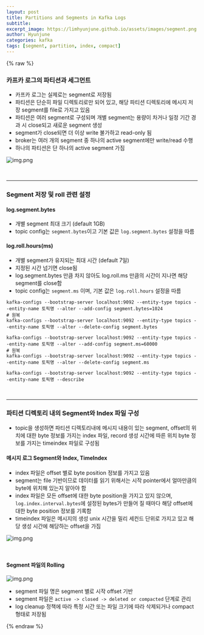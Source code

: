 ```yaml
---
layout: post
title: Partitions and Segments in Kafka Logs
subtitle:
excerpt_image: https://limhyunjune.github.io/assets/images/segment.png
author: Hyunjune
categories: kafka
tags: [segment, partition, index, compact]
---
```

{% raw %}
### 카프카 로그의 파티션과 세그먼트
- 카프카 로그는 실제로는 segment로 저장됨
- 파티션은 단순히 파일 디렉토리로만 되어 있고, 해당 파티션 디렉토리에 메시지 저장 segment를 file로 가지고 있음
- 파티션은 여러 segment로 구성되며 개별 segment는 용량이 차거나 일정 기간 경과 시 close되고 새로운 segment 생성
- segment가 close되면 더 이상 write 불가하고 read-only 됨
- broker는 여러 개의 segment 중 하나의 active segment에만 write/read 수행
- 하나의 파티션은 단 하나의 active segment 가짐

![img.png](https://limhyunjune.github.io/assets/images/segment.png)


<br>
<hr>

### Segment 저장 및 roll 관련 설정
#### log.segment.bytes
- 개별 segment 최대 크기 (default 1GB)
- topic config는 `segment.bytes`이고 기본 값은 `log.segment.bytes` 설정을 따름

#### log.roll.hours(ms)
- 개별 segment가 유지되는 최대 시간 (default 7일)
- 지정된 시간 넘기면 close됨
- log.segment.bytes 만큼 차지 않아도 log.roll.ms 만큼의 시간이 지나면 해당 segment를 close함
- topic config는 `segment.ms` 이며, 기본 값은 `log.roll.hours` 설정을 따름

```
kafka-configs --bootstrap-server localhost:9092 --entity-type topics --entity-name 토픽명 --alter --add-config segment.bytes=1024
# 원복
kafka-configs --bootstrap-server localhost:9092 --entity-type topics --entity-name 토픽명 --alter --delete-config segment.bytes

kafka-configs --bootstrap-server localhost:9092 --entity-type topics --entity-name 토픽명 --alter --add-config segment.ms=60000
# 원복
kafka-configs --bootstrap-server localhost:9092 --entity-type topics --entity-name 토픽명 --alter --delete-config segment.ms
```
```
kafka-configs --bootstrap-server localhost:9092 --entity-type topics --entity-name 토픽명 --describe
```

<br>
<hr>

### 파티션 디렉토리 내의 Segment와 Index 파일 구성
- topic을 생성하면 파티션 디렉토리내에 메시지 내용이 있는 segment, offset의 위치에 대한 byte 정보를 가지는 index 파일, record 생성 시간에 따른 위치 byte 정보를 가지는 timeindex 파일로 구성됨



#### 메시지 로그 Segment와 Index, TimeIndex
- index 파일은 offset 별로 byte position 정보를 가지고 있음
- segment는 file 기반이므로 데이터를 읽기 위해서는 시작 pointer에서 얼마만큼의 byte에 위치해 있는지 알아야 함
- index 파일은 모든 offset에 대한 byte position을 가지고 있지 않으며, `log.index.interval.bytes`에 설정된 bytes가 만들어 질 때마다 해당 offset에 대한 byte position 정보를 기록함
- timeindex 파일은 메시지의 생성 unix 시간을 밀리 세컨드 단위로 가지고 있고 해당 생성 시간에 해당하는 offset을 가짐

![img.png](https://limhyunjune.github.io/assets/images/index.png)

<br>

#### Segment 파일의 Rolling
![img.png](https://limhyunjune.github.io/assets/images/rolling.png)
- segment 파일 명은 segment 별로 시작 offset 기반
- segment 파일은 `active -> closed -> deleted or compacted` 단계로 관리
- log cleanup 정책에 따라 특정 시간 또는 파일 크기에 따라 삭제되거나 compact 형태로 저장됨


{% endraw %}


